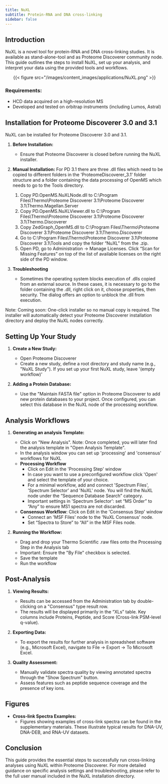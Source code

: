 ```yaml
---
title: NuXL
subtitle: Protein-RNA and DNA cross-linking
sidebar: false
---
```


## Introduction

NuXL is a novel tool for protein-RNA and DNA cross-linking studies. It is available as stand-alone-tool and as Proteome Discoverer community node. This guide outlines the steps to install NuXL, set up your analysis, and interpret your data using the provided tools and workflows.

<center>{{< figure src="/images/content_images/applications/NuXL.png" >}}</center>

### Requirements:

- HCD data acquired on a high-resolution MS
- Developed and tested on orbitrap instruments (including Lumos, Astral)

## Installation for Proteome Discoverer 3.0 and 3.1
NuXL can be installed for Proteome Discoverer 3.0 and 3.1. 

1. **Before Installation:**
   - Ensure that Proteome Discoverer is closed before running the NuXL installer.

2. **Manual Installation:**
   For PD 3.1 there are three .dll files which need to be copied to different folders in the 'ProteomeDiscoverer_3.1' folder structure and a folder containing the data processing of OpenMS which needs to go to the Tools directory.
   1.	Copy PD.OpenMS.NuXLNode.dll to C:\Program Files\Thermo\Proteome Discoverer 3.1\Proteome Discoverer 3.1\Thermo.Magellan.Server
   2.	Copy PD.OpenMS.NuXLViewer.dll to C:\Program Files\Thermo\Proteome Discoverer 3.1\Proteome Discoverer 3.1\Thermo.Discoverer
   3.	Copy ZedGraph_OpenMS.dll to C:\Program Files\Thermo\Proteome Discoverer 3.1\Proteome Discoverer 3.1\Thermo.Discoverer
   4.	Go to C:\Program Files\Thermo\Proteome Discoverer 3.1\Proteome Discoverer 3.1\Tools and copy the folder “NuXL” from the .zip. 
   5.	Open PD, go to Administration -> Manage Licenses. Click “Scan for Missing Features” on top of the list of available licenses on the right side of the PD window.
3. **Troubleshooting**
   - Sometimes the operating system blocks execution of .dlls copied from an external source. In these cases, it is necessary to go to the folder containing the .dll, right click on it, choose properties, then security. The dialog offers an option to unblock the .dll from execution.

Note: Coming soon: One-click installer so no manual copy is required. The installer will automatically detect your Proteome Discoverer installation directory and deploy the NuXL nodes correctly.

## Setting Up Your Study

1. **Create a New Study:**
   - Open Proteome Discoverer
   - Create a new study, define a root directory and study name (e.g., "NuXL Study"). If you set up your first NuXL study, leave '(empty workflow)'

2. **Adding a Protein Database:**
   - Use the "Maintain FASTA file" option in Proteome Discoverer to add new protein databases to your project. Once configured, you can select this database in the NuXL node of the processing workflow.

## Analysis Workflows

1. **Generating an analysis Template:**
   - Click on "New Analysis". Note: Once completed, you will later find the analysis template in "Open Analysis Template".
   - In the analysis window you can set up 'processing' and 'consensus' workflows for NuXL
   - **Processing Workflow**
      - Click on Edit in the 'Processing Step' window
      - In case you want to use a preconfigured workflow click 'Open' and select the template of your choice.
      - For a minimal workflow, add and connect 'Spectrum Files', 'Spectrum Selector' and 'NuXL' node. You will find the NuXL node under the “Sequence Database Search” category.
      - Important settings in 'Spectrum Selector': set “MS Order” to “Any” to ensure MS1 spectra are not discarded.
   - **Consensus Workflow**: Click on Edit in the 'Consensus Step' window
      - Connect an 'MSF Files' node to the 'NuXL Consensus' node. 
      - Set “Spectra to Store” to “All” in the MSF Files node.

3. **Running the Workflow:**
   - Drag and drop your Thermo Scientific .raw files onto the Processing Step in the Analysis tab
   - Important: Ensure the "By File" checkbox is selected.
   - Save the template
   - Run the workflow

## Post-Analysis

1. **Viewing Results:**
   - Results can be accessed from the Administration tab by double-clicking on a "Consensus" type result row.
   - The results will be displayed primarily in the “XLs” table. Key columns include Proteins, Peptide, and Score (Cross-link PSM-level q-value).

2. **Exporting Data:**
   - To export the results for further analysis in spreadsheet software (e.g., Microsoft Excel), navigate to File -> Export -> To Microsoft Excel.

3. **Quality Assessment:**
   - Manually validate spectra quality by viewing annotated spectra through the "Show Spectrum" button.
   - Assess features such as peptide sequence coverage and the presence of key ions.

## Figures

- **Cross-link Spectra Examples:**
  - Figures showing examples of cross-link spectra can be found in the supplementary materials. These illustrate typical results for DNA-UV, DNA-DEB, and RNA-UV datasets.

## Conclusion

This guide provides the essential steps to successfully run cross-linking analyses using NuXL within Proteome Discoverer. For more detailed guidance on specific analysis settings and troubleshooting, please refer to the full user manual included in the NuXL installation directory.

